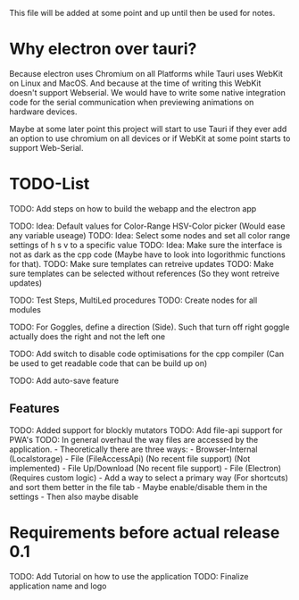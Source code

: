 
This file will be added at some point and up until then be used for notes.

# Why electron over tauri?
Because electron uses Chromium on all Platforms while Tauri uses WebKit on Linux and MacOS.
And because at the time of writing this WebKit doesn't support Webserial. We would have to write some native integration code for the serial communication when previewing animations on hardware devices.

Maybe at some later point this project will start to use Tauri if they ever add an option to use chromium on all devices or if WebKit at some point starts to support Web-Serial.

# TODO-List

TODO: Add steps on how to build the webapp and the electron app

TODO: Idea: Default values for Color-Range HSV-Color picker (Would ease any variable useage)
TODO: Idea: Select some nodes and set all color range settings of h s v to a specific value
TODO: Idea: Make sure the interface is not as dark as the cpp code (Maybe have to look into logorithmic functions for that).
TODO: Make sure templates can retreive updates
TODO: Make sure templates can be selected without references (So they wont retreive updates)

TODO: Test Steps, MultiLed procedures
TODO: Create nodes for all modules

TODO: For Goggles, define a direction (Side). Such that turn off right goggle actually does the right and not the left one

TODO: Add switch to disable code optimisations for the cpp compiler (Can be used to get readable code that can be build up on)

TODO: Add auto-save feature

## Features

TODO: Added support for blockly mutators
TODO: Add file-api support for PWA's
TODO: In general overhaul the way files are accessed by the application.
    - Theoretically there are three ways:
        - Browser-Internal (Localstorage)
        - File (FileAccessApi) (No recent file support) (Not implemented)
        - File Up/Download (No recent file support)
        - File (Electron) (Requires custom logic)
    - Add a way to select a primary way (For shortcuts) and sort them better in the file tab
    - Maybe enable/disable them in the settings
    - Then also maybe disable

# Requirements before actual release 0.1
TODO: Add Tutorial on how to use the application
TODO: Finalize application name and logo